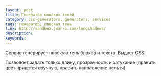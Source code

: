 ```yaml
---
layout: post
title: Генератор плоских теней
category: css-generators, generators, services
tags: генератор, плоская тень
link: http://sandbox.juan-i.com/longshadows/
description:
keywords:
---
```


<p>Сервис генерирует плоскую тень блоков и текста. Выдает CSS.</p>
<p>Позволяет задать только длину, прозрачность и затухание (править цвет придется вручную, править направление нельзя).</p>
